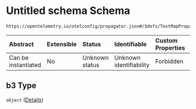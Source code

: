 # Untitled schema Schema

```txt
https://opentelemetry.io/otelconfig/propagator.json#/$defs/TextMapPropagator/properties/b3
```



| Abstract            | Extensible | Status         | Identifiable            | Custom Properties | Additional Properties | Access Restrictions | Defined In                                                            |
| :------------------ | :--------- | :------------- | :---------------------- | :---------------- | :-------------------- | :------------------ | :-------------------------------------------------------------------- |
| Can be instantiated | No         | Unknown status | Unknown identifiability | Forbidden         | Forbidden             | none                | [propagator.json\*](../schema/propagator.json "open original schema") |

## b3 Type

`object` ([Details](propagator-defs-textmappropagator-properties-b3.md))
